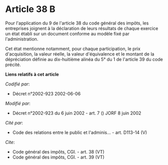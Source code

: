 # Article 38 B

Pour l'application du 9 de l'article 38 du code général des impôts, les entreprises joignent à la déclaration de leurs
résultats de chaque exercice un état établi sur un document conforme au modèle fixé par l'administration. 

Cet état mentionne notamment, pour chaque participation, le prix d'acquisition, la valeur réelle, la valeur d'équivalence et
le montant de la dépréciation définie au dix-huitième alinéa du 5° du 1 de l'article 39 du code précité.

**Liens relatifs à cet article**

_Codifié par_:

  - Décret n°2002-923 2002-06-06

_Modifié par_:

  - Décret n°2002-923 du 6 juin 2002 - art. 7 () JORF 8 juin 2002

_Cité par_:

  - Code des relations entre le public et l'adminis... - art. D113-14 (V)

_Cite_:

  - Code général des impôts, CGI. - art. 38 (VT)
  - Code général des impôts, CGI. - art. 39 (VT)

